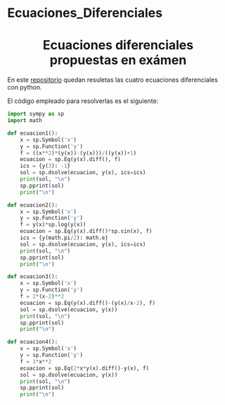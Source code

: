 # Ecuaciones_Diferenciales
<h1 align="center">Ecuaciones diferenciales propuestas en exámen</h1>

En este [repositorio](https://github.com/Xavitheforce/Ecuaciones_Diferenciales) quedan resuletas las cuatro ecuaciones diferenciales con python.

El código empleado para resolverlas es el siguiente:

```python
import sympy as sp
import math

def ecuacion1():
    x = sp.Symbol('x')
    y = sp.Function('y')
    f = ((x**2)*(y(x))-(y(x)))/((y(x))+1)
    ecuacion = sp.Eq(y(x).diff(), f)
    ics = {y(3): -1}
    sol = sp.dsolve(ecuacion, y(x), ics=ics)
    print(sol, "\n")
    sp.pprint(sol)
    print("\n")

def ecuacion2():
    x = sp.Symbol('x')
    y = sp.Function('y')
    f = y(x)*sp.log(y(x))
    ecuacion = sp.Eq(y(x).diff()*sp.sin(x), f)
    ics = {y(math.pi/2): math.e}
    sol = sp.dsolve(ecuacion, y(x), ics=ics)
    print(sol, "\n")
    sp.pprint(sol)
    print("\n")

def ecuacion3():
    x = sp.Symbol('x')
    y = sp.Function('y')
    f = 2*(x-2)**2
    ecuacion = sp.Eq(y(x).diff()-(y(x)/x-2), f)
    sol = sp.dsolve(ecuacion, y(x))
    print(sol, "\n")
    sp.pprint(sol)
    print("\n")

def ecuacion4():
    x = sp.Symbol('x')
    y = sp.Function('y')
    f = 3*x**2
    ecuacion = sp.Eq(2*x*y(x).diff()-y(x), f)
    sol = sp.dsolve(ecuacion, y(x))
    print(sol, "\n")
    sp.pprint(sol)
    print("\n")
```
